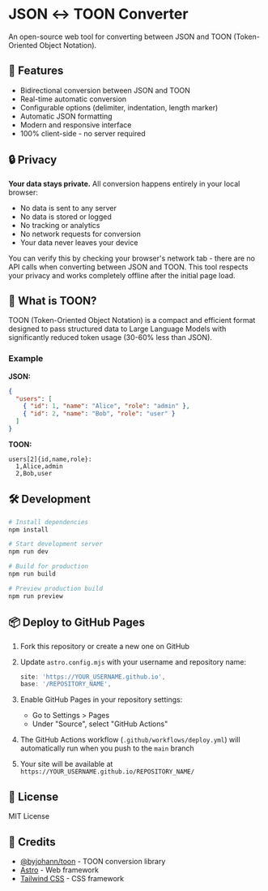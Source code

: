 # JSON ↔ TOON Converter

An open-source web tool for converting between JSON and TOON (Token-Oriented Object Notation).

## 🚀 Features

- Bidirectional conversion between JSON and TOON
- Real-time automatic conversion
- Configurable options (delimiter, indentation, length marker)
- Automatic JSON formatting
- Modern and responsive interface
- 100% client-side - no server required

## 🔒 Privacy

**Your data stays private.** All conversion happens entirely in your local browser:
- No data is sent to any server
- No data is stored or logged
- No tracking or analytics
- No network requests for conversion
- Your data never leaves your device

You can verify this by checking your browser's network tab - there are no API calls when converting between JSON and TOON. This tool respects your privacy and works completely offline after the initial page load.

## 📖 What is TOON?

TOON (Token-Oriented Object Notation) is a compact and efficient format designed to pass structured data to Large Language Models with significantly reduced token usage (30-60% less than JSON).

### Example

**JSON:**
```json
{
  "users": [
    { "id": 1, "name": "Alice", "role": "admin" },
    { "id": 2, "name": "Bob", "role": "user" }
  ]
}
```

**TOON:**
```
users[2]{id,name,role}:
  1,Alice,admin
  2,Bob,user
```

## 🛠️ Development

```bash
# Install dependencies
npm install

# Start development server
npm run dev

# Build for production
npm run build

# Preview production build
npm run preview
```

## 📦 Deploy to GitHub Pages

1. Fork this repository or create a new one on GitHub

2. Update `astro.config.mjs` with your username and repository name:
   ```js
   site: 'https://YOUR_USERNAME.github.io',
   base: '/REPOSITORY_NAME',
   ```

3. Enable GitHub Pages in your repository settings:
   - Go to Settings > Pages
   - Under "Source", select "GitHub Actions"

4. The GitHub Actions workflow (`.github/workflows/deploy.yml`) will automatically run when you push to the `main` branch

5. Your site will be available at `https://YOUR_USERNAME.github.io/REPOSITORY_NAME/`

## 📄 License

MIT License

## 🙏 Credits

- [@byjohann/toon](https://github.com/johannschopplich/toon) - TOON conversion library
- [Astro](https://astro.build) - Web framework
- [Tailwind CSS](https://tailwindcss.com) - CSS framework
